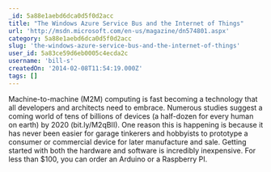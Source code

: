 ```yaml
---
_id: 5a88e1aebd6dca0d5f0d2acc
title: "The Windows Azure Service Bus and the Internet of Things"
url: 'http://msdn.microsoft.com/en-us/magazine/dn574801.aspx'
category: 5a88e1aebd6dca0d5f0d2acc
slug: 'the-windows-azure-service-bus-and-the-internet-of-things'
user_id: 5a83ce59d6eb0005c4ecda2c
username: 'bill-s'
createdOn: '2014-02-08T11:54:19.000Z'
tags: []
---
```


Machine-to-machine (M2M) computing is fast becoming a technology that all developers and architects need to embrace. Numerous studies suggest a coming world of tens of billions of devices (a half-dozen for every human on earth) by 2020 (bit.ly/M2qBII). One reason this is happening is because it has never been easier for garage tinkerers and hobbyists to prototype a consumer or commercial device for later manufacture and sale. Getting started with both the hardware and software is incredibly inexpensive. For less than $100, you can order an Arduino or a Raspberry PI.

